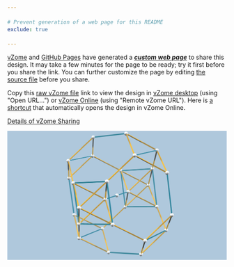 ```yaml
---

# Prevent generation of a web page for this README
exclude: true

---
```


[vZome][vzome] and [GitHub Pages][pages] have generated a [***custom web page***][post] to share this design.
It may take a few minutes for the page to be ready; try it first before you share the link.
You can further customize the page by editing [the source file][source] before you share.

Copy this [raw vZome file][raw] link to view the design in
[vZome desktop][vzome] (using "Open URL...") or [vZome Online][online] (using "Remote vZome URL").
Here is [a shortcut][urlonline] that automatically opens the design in vZome Online.

[vzome]: https://www.vzome.com
[pages]: https://docs.github.com/en/pages
[online]: https://www.vzome.com/app

[Details of vZome Sharing](https://vzome.github.io/vzome/sharing.html#how-it-works)

![Image](<demo-for-jh.png>)


[post]: <https://vorth.github.io/vzome-sharing/2021/11/29/demo-for-jh-19-11-18.html>
[source]: <https://github.com/vorth/vzome-sharing/edit/main/_posts/2021-11-29-demo-for-jh-19-11-18.md>
[urlonline]: <https://vzome.com/app?url=https://raw.githubusercontent.com/vorth/vzome-sharing/main/2021/11/29/19-11-18-demo-for-jh/demo-for-jh.vZome>
[raw]: <https://raw.githubusercontent.com/vorth/vzome-sharing/main/2021/11/29/19-11-18-demo-for-jh/demo-for-jh.vZome>
